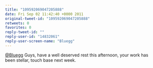 ```yaml
---
title: "109592069047205888"
date: Fri Sep 02 11:42:40 +0000 2011
original-tweet-id: "109592069047205888"
retweets: 0
favorites: 0
reply-tweet-id: ""
reply-user-id: "14832061"
reply-user-screen-name: "Bluegg"
---
```

<a href="https://twitter.com/Bluegg">@Bluegg</a> Guys, have a well deserved rest this afternoon, your work has been stellar, touch base next week.
